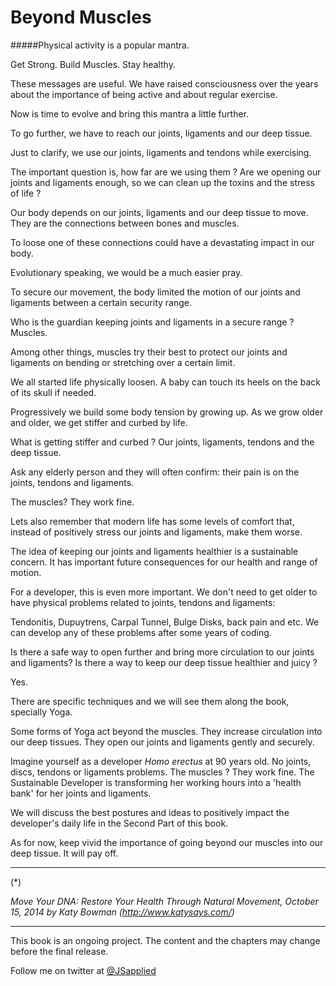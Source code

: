 # Beyond Muscles

#####Physical activity is a popular mantra. 

Get Strong. Build Muscles. Stay healthy. 

These messages are useful. We have raised consciousness over the years about the  importance of being active and about regular exercise. 

Now is time to evolve and bring this mantra a little further.

To go further, we have to reach our joints, ligaments and our deep tissue.

Just to clarify, we use our joints, ligaments and tendons while exercising.  

The important question is, how far are we using them ? Are we opening our joints and ligaments enough, so we can clean up the toxins and the stress of life ?

Our body depends on our joints, ligaments and our deep tissue to move. They are the connections between bones and muscles. 

To loose one of these connections could have a devastating impact in our body.  

Evolutionary speaking, we would be a much easier pray. 

To secure our movement, the body limited the motion of our joints and ligaments between a certain security range.

Who is the guardian keeping joints and ligaments in a secure range ? Muscles.

Among other things, muscles try their best to protect our joints and ligaments on bending or stretching over a certain limit. 

We all started life physically loosen. A baby can touch its heels on the back of its skull if needed.  

Progressively we build some body tension by growing up. As we grow older and older, we get stiffer and curbed by life. 

What is getting stiffer and curbed ? Our joints, ligaments, tendons and the deep tissue. 

Ask any elderly person and they will often confirm: their  pain is on the joints, tendons and ligaments. 

The muscles? They work fine. 

Lets also remember that modern life has some levels of comfort that, instead of positively stress our joints and ligaments, make them worse.

The idea of keeping our joints and ligaments healthier is a sustainable concern. It has important future consequences for our health and range of motion. 

For a developer, this is even more important. We don't need to get older to have physical problems related to joints, tendons and ligaments: 

Tendonitis, Dupuytrens, Carpal Tunnel, Bulge Disks, back pain and etc.  We can develop any of these problems after some years of coding.  

Is there a safe way to open further and bring more circulation to our joints and ligaments? Is there a way to keep our deep tissue healthier and juicy ? 

Yes.  

There are specific techniques and we will see them along the book, specially Yoga. 

Some forms of Yoga act beyond the muscles. They increase circulation into our deep tissues. They open our joints and ligaments gently and securely. 

Imagine yourself as a developer *Homo erectus* at 90 years old. No joints, discs, tendons or ligaments problems. The muscles ? They work fine. 
The Sustainable Developer is transforming her working hours into a 'health bank' for her joints and ligaments. 

We will discuss the best postures and ideas to positively impact the developer's daily life in the Second Part of this book. 

As for now, keep vivid the importance of going beyond our muscles into our deep tissue. It will pay off. 


****
(*) 

*Move Your DNA: Restore Your Health Through Natural Movement,  October 15, 2014 by Katy Bowman (http://www.katysays.com/)*

***

This book is an ongoing project. The content and the chapters may change before the final release.

Follow me on twitter at [@JSapplied](https://twitter.com/JSapplied) 




